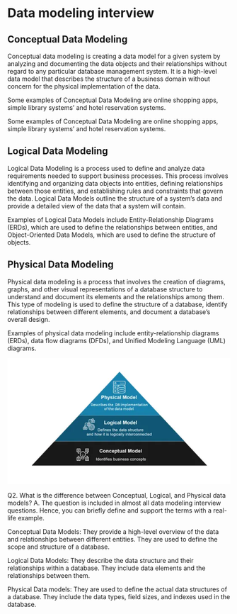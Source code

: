 # Data modeling interview

## Conceptual Data Modeling
Conceptual data modeling is creating a data model for a given system by analyzing and documenting the data objects and their relationships without regard to any particular database management system. It is a high-level data model that describes the structure of a business domain without concern for the physical implementation of the data.

Some examples of Conceptual Data Modeling are online shopping apps, simple library systems’ and hotel reservation systems.

Some examples of Conceptual Data Modeling are online shopping apps, simple library systems’ and hotel reservation systems.

## Logical Data Modeling 
Logical Data Modeling is a process used to define and analyze data requirements needed to support business processes. This process involves identifying and organizing data objects into entities, defining relationships between those entities, and establishing rules and constraints that govern the data. Logical Data Models outline the structure of a system’s data and provide a detailed view of the data that a system will contain.

Examples of Logical Data Models include Entity-Relationship Diagrams (ERDs), which are used to define the relationships between entities, and Object-Oriented Data Models, which are used to define the structure of objects.

## Physical Data Modeling
Physical data modeling is a process that involves the creation of diagrams, graphs, and other visual representations of a database structure to understand and document its elements and the relationships among them. This type of modeling is used to define the structure of a database, identify relationships between different elements, and document a database’s overall design.

Examples of physical data modeling include entity-relationship diagrams (ERDs), data flow diagrams (DFDs), and Unified Modeling Language (UML) diagrams.

![data_modeling](../images/data_modeling.png)

Q2. What is the difference between Conceptual, Logical, and Physical data models?
A. The question is included in almost all data modeling interview questions. Hence, you can briefly define and support the terms with a real-life example.

Conceptual Data Models: They provide a high-level overview of the data and relationships between different entities. They are used to define the scope and structure of a database.

Logical Data Models: They describe the data structure and their relationships within a database. They include data elements and the relationships between them.

Physical Data models: They are used to define the actual data structures of a database. They include the data types, field sizes, and indexes used in the database.

